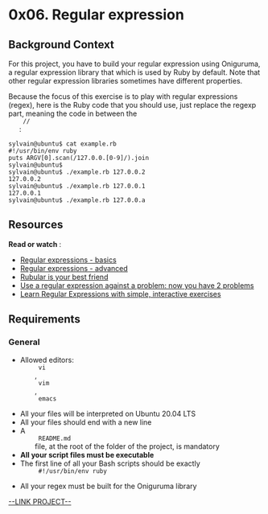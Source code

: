 # 0x06. Regular expression

<html>
<div class="panel panel-default" id="project-description">
 <div class="panel-body">
  <h2>
   Background Context
  </h2>
  <p>
   For this project, you have to build your regular expression using Oniguruma, a regular expression library that which is used by Ruby by default. Note that other regular expression libraries sometimes have different properties.
  </p>
  <p>
   Because the focus of this exercise is to play with regular expressions (regex), here is the Ruby code that you should use, just replace the regexp part, meaning the code in between the
   <code>
    //
   </code>
   :
  </p>
  <pre><code>sylvain@ubuntu$ cat example.rb
#!/usr/bin/env ruby
puts ARGV[0].scan(/127.0.0.[0-9]/).join
sylvain@ubuntu$
sylvain@ubuntu$ ./example.rb 127.0.0.2
127.0.0.2
sylvain@ubuntu$ ./example.rb 127.0.0.1
127.0.0.1
sylvain@ubuntu$ ./example.rb 127.0.0.a
</code></pre>
  <h2>
   Resources
  </h2>
  <p>
   <strong>
    Read or watch
   </strong>
   :
  </p>
  <ul>
   <li>
    <a href="https://www.slideshare.net/neha_jain/introducing-regular-expressions" target="_blank" title="Regular expressions - basics">
     Regular expressions - basics
    </a>
   </li>
   <li>
    <a href="https://www.slideshare.net/neha_jain/advanced-regular-expressions-80296518" target="_blank" title="Regular expressions - advanced">
     Regular expressions - advanced
    </a>
   </li>
   <li>
    <a href="https://rubular.com/" target="_blank" title="Rubular is your best friend">
     Rubular is your best friend
    </a>
   </li>
   <li>
    <a href="https://blog.codinghorror.com/regular-expressions-now-you-have-two-problems/" target="_blank" title="Use a regular expression against a problem: now you have 2 problems">
     Use a regular expression against a problem: now you have 2 problems
    </a>
   </li>
   <li>
    <a href="https://regexone.com/" target="_blank" title="Learn Regular Expressions with simple, interactive exercises">
     Learn Regular Expressions with simple, interactive exercises
    </a>
   </li>
  </ul>
  <h2>
   Requirements
  </h2>
  <h3>
   General
  </h3>
  <ul>
   <li>
    Allowed editors:
    <code>
     vi
    </code>
    ,
    <code>
     vim
    </code>
    ,
    <code>
     emacs
    </code>
   </li>
   <li>
    All your files will be interpreted on Ubuntu 20.04 LTS
   </li>
   <li>
    All your files should end with a new line
   </li>
   <li>
    A
    <code>
     README.md
    </code>
    file, at the root of the folder of the project, is mandatory
   </li>
   <li>
    <strong>
     All your script files must be executable
    </strong>
   </li>
   <li>
    The first line of all your Bash scripts should be exactly
    <code>
     #!/usr/bin/env ruby
    </code>
   </li>
   <li>
    All your regex must be built for the Oniguruma library
   </li>
  </ul>
 </div>
</div>

[--LINK PROJECT--](https://intranet.hbtn.io/projects/78#quiz-completed)
</html>
